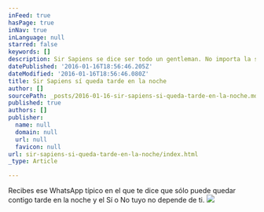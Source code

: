 ```yaml
---
inFeed: true
hasPage: true
inNav: true
inLanguage: null
starred: false
keywords: []
description: Sir Sapiens se dice ser todo un gentleman. No importa la situación se comportará.
datePublished: '2016-01-16T18:56:46.205Z'
dateModified: '2016-01-16T18:56:46.080Z'
title: Sir Sapiens sí queda tarde en la noche
author: []
sourcePath: _posts/2016-01-16-sir-sapiens-si-queda-tarde-en-la-noche.md
published: true
authors: []
publisher:
  name: null
  domain: null
  url: null
  favicon: null
url: sir-sapiens-si-queda-tarde-en-la-noche/index.html
_type: Article

---
```

Recibes ese WhatsApp típico en el que te dice que sólo puede quedar contigo tarde en la noche y el Sí o No tuyo no depende de ti.
![](https://s3-us-west-2.amazonaws.com/the-grid-img/p/a3a57f3a30953503a0db4cf9e4c5d1760c88d844.jpg)